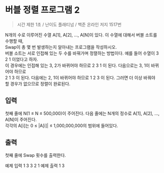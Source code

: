 버블 정렬 프로그램 2
================
> 시간 제한 1초 / 난이도 플래티넘 / 백준 온라인 저지 1517번

N개의 수로 이루어진 수열 A[1], A[2], …, A[N]이 있다. 이 수열에 대해서 버블 소트를 수행할 때,   
Swap이 총 몇 번 발생하는지 알아내는 프로그램을 작성하시오.  
버블 소트는 서로 인접해 있는 두 수를 바꿔가며 정렬하는 방법이다. 예를 들어 수열이 3 2 1 이었다고 하자.   
이 경우에는 인접해 있는 3, 2가 바뀌어야 하므로 2 3 1 이 된다. 다음으로는 3, 1이 바뀌어야 하므로  
2 1 3 이 된다. 다음에는 2, 1이 바뀌어야 하므로 1 2 3 이 된다. 그러면 더 이상 바꿔야 할 경우가 없으므로 정렬이 완료된다.  

입력
----------------
첫째 줄에 N(1 ≤ N ≤ 500,000)이 주어진다. 다음 줄에는 N개의 정수로 A[1], A[2], …, A[N]이 주어진다.   
각각의 A[i]는 0 ≤ |A[i]| ≤ 1,000,000,000의 범위에 들어있다.

출력
----------
첫째 줄에 Swap 횟수를 출력한다.


예제 입력 1 
3
3 2 1
예제 출력 1 
3
